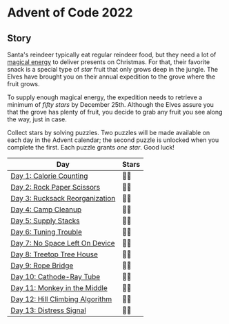 # Advent of Code 2022

## Story

Santa's reindeer typically eat regular reindeer food, but they need a lot
of [magical energy](https://adventofcode.com/2018/day/25) to deliver presents on Christmas. For that, their favorite
snack is a special type of _star_ fruit that only grows deep in the jungle. The Elves have brought you on their annual
expedition to the grove where the fruit grows.

To supply enough magical energy, the expedition needs to retrieve a minimum of _fifty stars_ by December 25th. Although
the Elves assure you that the grove has plenty of fruit, you decide to grab any fruit you see along the way, just in
case.

Collect stars by solving puzzles. Two puzzles will be made available on each day in the Advent calendar; the second
puzzle is unlocked when you complete the first. Each puzzle grants _one star_. Good luck!

| Day                                                                       | Stars |
|---------------------------------------------------------------------------| ----- |
| [Day 1: Calorie Counting](./src/dev/adtennant/adventofcode/day01)         | 🌟🌟  |
| [Day 2: Rock Paper Scissors](./src/dev/adtennant/adventofcode/day02)      | 🌟🌟  |
| [Day 3: Rucksack Reorganization](./src/dev/adtennant/adventofcode/day03)  | 🌟🌟  |
| [Day 4: Camp Cleanup](./src/dev/adtennant/adventofcode/day04)             | 🌟🌟  |
| [Day 5: Supply Stacks](./src/dev/adtennant/adventofcode/day05)            | 🌟🌟  |
| [Day 6: Tuning Trouble](./src/dev/adtennant/adventofcode/day06)           | 🌟🌟  |
| [Day 7: No Space Left On Device](./src/dev/adtennant/adventofcode/day07)  | 🌟🌟  |
| [Day 8: Treetop Tree House](./src/dev/adtennant/adventofcode/day08)       | 🌟🌟  |
| [Day 9: Rope Bridge](./src/dev/adtennant/adventofcode/day09)              | 🌟🌟  |
| [Day 10: Cathode-Ray Tube](./src/dev/adtennant/adventofcode/day10)        | 🌟🌟  |
| [Day 11: Monkey in the Middle](./src/dev/adtennant/adventofcode/day11)    | 🌟🌟  |
| [Day 12: Hill Climbing Algorithm](./src/dev/adtennant/adventofcode/day12) | 🌟🌟  |
| [Day 13: Distress Signal](./src/dev/adtennant/adventofcode/day13)         | 🌟🌟  |